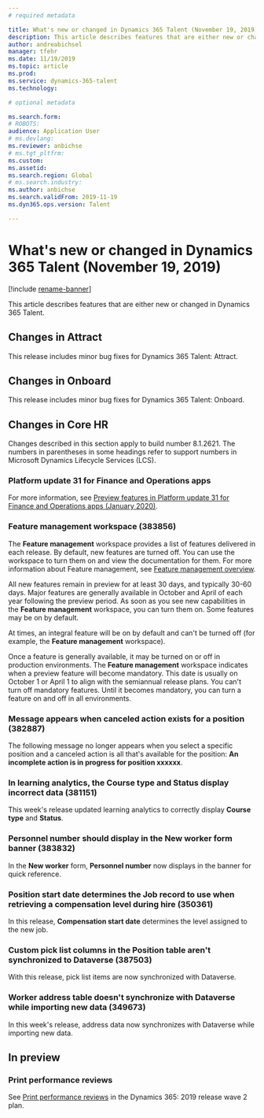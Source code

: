 ```yaml
---
# required metadata

title: What's new or changed in Dynamics 365 Talent (November 19, 2019)
description: This article describes features that are either new or changed in Microsoft Dynamics 365 Talent.
author: andreabichsel
manager: tfehr
ms.date: 11/19/2019
ms.topic: article
ms.prod: 
ms.service: dynamics-365-talent
ms.technology: 

# optional metadata

ms.search.form: 
# ROBOTS: 
audience: Application User
# ms.devlang: 
ms.reviewer: anbichse
# ms.tgt_pltfrm: 
ms.custom: 
ms.assetid: 
ms.search.region: Global
# ms.search.industry: 
ms.author: anbichse
ms.search.validFrom: 2019-11-19
ms.dyn365.ops.version: Talent

---
```

# What's new or changed in Dynamics 365 Talent (November 19, 2019)

[!include [rename-banner](~/includes/cc-data-platform-banner.md)]

This article describes features that are either new or changed in Dynamics 365 Talent.

## Changes in Attract

This release includes minor bug fixes for Dynamics 365 Talent: Attract.

## Changes in Onboard

This release includes minor bug fixes for Dynamics 365 Talent: Onboard.

## Changes in Core HR

Changes described in this section apply to build number 8.1.2621. The numbers in parentheses in some headings refer to support numbers in Microsoft Dynamics Lifecycle Services (LCS).

### Platform update 31 for Finance and Operations apps

For more information, see [Preview features in Platform update 31 for Finance and Operations apps (January 2020)](https://docs.microsoft.com/dynamics365/fin-ops-core/dev-itpro/get-started/whats-new-platform-update-31).

### Feature management workspace (383856)

The **Feature management** workspace provides a list of features delivered in each release. By default, new features are turned off. You can use the workspace to turn them on and view the documentation for them. For more information about Feature management, see [Feature management overview](https://docs.microsoft.com/dynamics365/fin-ops-core/fin-ops/get-started/feature-management/feature-management-overview).

All new features remain in preview for at least 30 days, and typically 30-60 days. Major features are generally available in October and April of each year following the preview period. As soon as you see new capabilities in the **Feature management** workspace, you can turn them on. Some features may be on by default.
 
At times, an integral feature will be on by default and can't be turned off (for example, the **Feature management** workspace).
 
Once a feature is generally available, it may be turned on or off in production environments. The **Feature management** workspace indicates when a preview feature will become mandatory. This date is usually on October 1 or April 1 to align with the semiannual release plans. You can't turn off mandatory features. Until it becomes mandatory, you can turn a feature on and off in all environments.

### Message appears when canceled action exists for a position (382887)

The following message no longer appears when you select a specific position and a canceled action is all that's available for the position: **An incomplete action is in progress for position xxxxxx**.

### In learning analytics, the Course type and Status display incorrect data (381151)

This week's release updated learning analytics to correctly display **Course type** and **Status**.

### Personnel number should display in the New worker form banner (383832)

In the **New worker** form, **Personnel number** now displays in the banner for quick reference.

### Position start date determines the Job record to use when retrieving a compensation level during hire (350361)

In this release, **Compensation start date** determines the level assigned to the new job.

### Custom pick list columns in the Position table aren't synchronized to Dataverse (387503)

With this release, pick list items are now synchronized with Dataverse.

### Worker address table doesn't synchronize with Dataverse while importing new data (349673)

In this week's release, address data now synchronizes with Dataverse while importing new data.

## In preview

### Print performance reviews

See [Print performance reviews](https://docs.microsoft.com/dynamics365-release-plan/2019wave2/dynamics365-talent/print-performance-reviews) in the Dynamics 365: 2019 release wave 2 plan.
